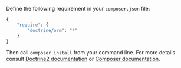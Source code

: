Define the following requirement in your `composer.json` file:

~~~php
{
    "require": {
        "doctrine/orm": "*"
    }
}
~~~

Then call `composer install` from your command line. For more details consult [Doctrine2 documentation](http://doctrine-orm.readthedocs.org/en/latest/reference/configuration.html#installation-and-configuration) or [Composer documentation](https://getcomposer.org/doc/00-intro.md).
